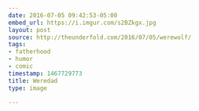 ```yaml
---
date: 2016-07-05 09:42:53-05:00
embed_url: https://i.imgur.com/s2BZkgx.jpg
layout: post
source: http://theunderfold.com/2016/07/05/werewolf/
tags:
- fatherhood
- humor
- comic
timestamp: 1467729773
title: Weredad
type: image

---
```

